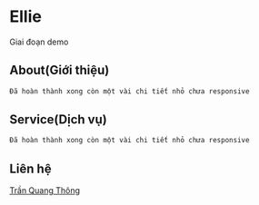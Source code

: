 # Ellie
Giai đoạn demo

## About(Giới thiệu)
```bash
Đã hoàn thành xong còn một vài chi tiết nhỏ chưa responsive
```

## Service(Dịch vụ)
```bash
Đã hoàn thành xong còn một vài chi tiết nhỏ chưa responsive
```

## Liên hệ
[Trần Quang Thông](https://www.facebook.com/quangthong211101)
